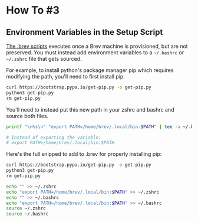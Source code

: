 # How To #3
## Environment Variables in the Setup Script

[The .brev scripts](/reference/dot-brev-setup-script) executes once a Brev machine is provisioned, but are not preserved. You must instead add environment variables to a `~/.bashrc` or `~/.zshrc` file that gets sourced. 


For example, to install python's package manager pip which requires modifying the path, you'll need to first install pip:

```zsh
curl https://bootstrap.pypa.io/get-pip.py -o get-pip.py
python3 get-pip.py
rm get-pip.py
```

You'll need to instead put this new path in your zshrc and bashrc and source both files.
```zsh
printf "\n%s\n" "export PATH=/home/brev/.local/bin:$PATH" | tee -a ~/.bashrc | tee -a ~/.zshrc

# Instead of exporting the variable:
# export PATH=/home/brev/.local/bin:$PATH 

```


Here's the full snipped to add to .brev for properly installing pip:

```zsh
curl https://bootstrap.pypa.io/get-pip.py -o get-pip.py
python3 get-pip.py
rm get-pip.py

echo "" >> ~/.zshrc
echo "export PATH=/home/brev/.local/bin:$PATH" >> ~/.zshrc
echo "" >> ~/.bashrc
echo "export PATH=/home/brev/.local/bin:$PATH" >> ~/.bashrc
source ~/.zshrc
source ~/.bashrc
```